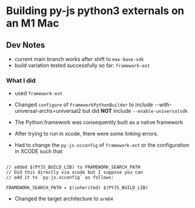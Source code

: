 # Building py-js python3 externals on an M1 Mac


## Dev Notes

- current main branch works after shift to `max-base-sdk`
- build variation tested successfully so far: `framework-ext`

### What I did

- used `framework-ext`
- Changed `configure` of `FrameworkPythonBuilder` to include
 --with-universal-archs=universal2
 but did **NOT**  include `--enable-universalsdk`

- The Python.framework was consequently built as a native framework

- After trying to run in xcode, there were some linking errors.

- Had to change the `py-js.xcconfig` of `framework-ext` or the configuration in XCODE such that 

```text

// added $(PYJS_BUILD_LIB) to FRAMEWORK_SEARCH_PATH
// Did this directly via xcode but I suppose you can 
// add it to `py-js.xcconfig` as follows:

FRAMEWORK_SEARCH_PATH = $(inherited) $(PYJS_BUILD_LIB)
```

- Changed the target architecture to `arm64`



